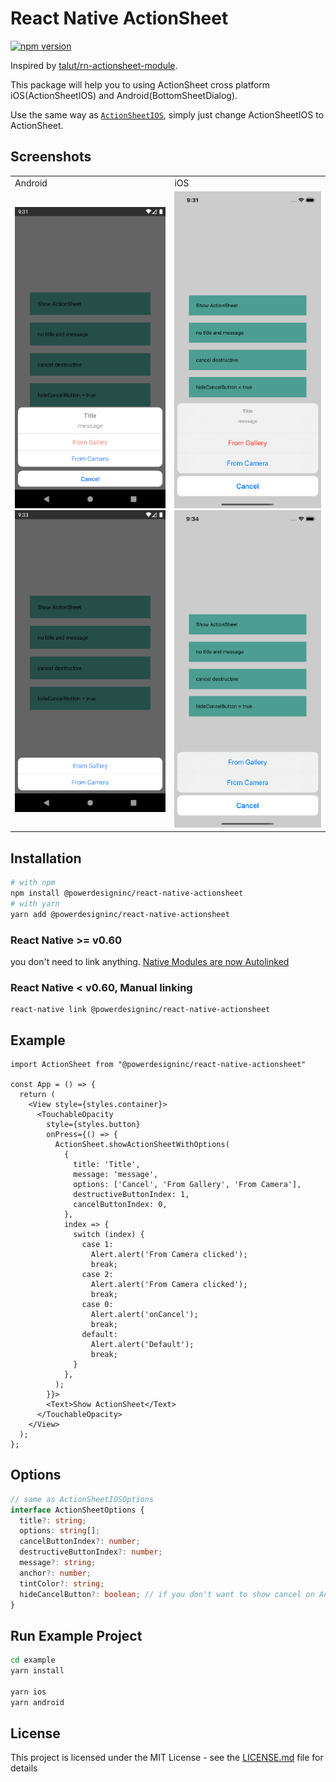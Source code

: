 # React Native ActionSheet
[![npm version](https://badge.fury.io/js/%40powerdesigninc%2Freact-native-actionsheet.svg)](https://badge.fury.io/js/%40powerdesigninc%2Freact-native-actionsheet)

Inspired by [talut/rn-actionsheet-module](https://github.com/talut/rn-actionsheet-module).

This package will help you to using ActionSheet cross platform iOS(ActionSheetIOS) and Android(BottomSheetDialog). 

Use the same way as [`ActionSheetIOS`](https://facebook.github.io/react-native/docs/actionsheetios), simply just change ActionSheetIOS to ActionSheet.

## Screenshots
<table>
  <tr>
    <td>
      Android
    </td>
    <td>
      iOS
    </td>
  </tr>
  <tr>
    <td>
      <img src="./docs/android-1.png"> 
      <br>
      <img src="./docs/android-2.png">
    </td>
    <td>
      <img src="./docs/ios-1.png">
      <br>
      <img src="./docs/ios-2.png">
    </td>
  </tr>
<table>

## Installation

``` bash
# with npm
npm install @powerdesigninc/react-native-actionsheet
# with yarn
yarn add @powerdesigninc/react-native-actionsheet
```

### React Native >= v0.60

you don't need to link anything. [Native Modules are now Autolinked](https://facebook.github.io/react-native/blog/2019/07/03/version-60#native-modules-are-now-autolinked)

### React Native < v0.60, Manual linking

```
react-native link @powerdesigninc/react-native-actionsheet
```

## Example

``` tsx
import ActionSheet from "@powerdesigninc/react-native-actionsheet"

const App = () => {
  return (
    <View style={styles.container}>
      <TouchableOpacity
        style={styles.button}
        onPress={() => {
          ActionSheet.showActionSheetWithOptions(
            {
              title: 'Title',
              message: 'message',
              options: ['Cancel', 'From Gallery', 'From Camera'],
              destructiveButtonIndex: 1,
              cancelButtonIndex: 0,
            },
            index => {
              switch (index) {
                case 1: 
                  Alert.alert('From Camera clicked');
                  break;
                case 2: 
                  Alert.alert('From Camera clicked');
                  break;
                case 0: 
                  Alert.alert('onCancel');
                  break;
                default: 
                  Alert.alert('Default');
                  break;
              }
            },
          );
        }}>
        <Text>Show ActionSheet</Text>
      </TouchableOpacity>
    </View>
  );
};
```

## Options
``` typescript
// same as ActionSheetIOSOptions
interface ActionSheetOptions {
  title?: string;
  options: string[];
  cancelButtonIndex?: number;
  destructiveButtonIndex?: number;
  message?: string;
  anchor?: number;
  tintColor?: string;
  hideCancelButton?: boolean; // if you don't want to show cancel on Android, but no effect on iOS
}
```

## Run Example Project
``` bash
cd example
yarn install

yarn ios
yarn android
```

## License
This project is licensed under the MIT License - see the [LICENSE.md](./LICENSE.md) file for details
